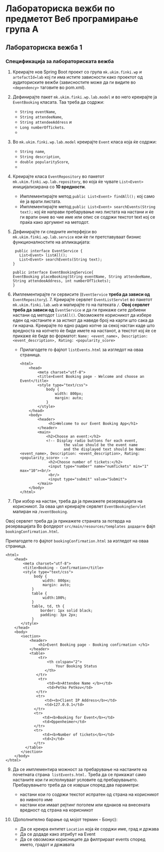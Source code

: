 # Лабораториска вежби по предметот Веб програмирање група А

##  Лабораториска вежба 1

### Спецификација за лабораториската вежба

1. Креирајте нов Spring Boot проект со група `mk.ukim.finki.wp` и `artefactId=lab` кој ги има истите зависности како проектот од аудиториските вежби (зависностите може да ги видите во `<dependency>` тагoвите во pom.xml).
2. Дефинирајте пакет `mk.ukim.finki.wp.lab.model` и во него креирајте ја `EventBooking` класата. Таа треба да содржи:

    * `String eventName`,
    * `String attendeeName`,
    * `String attendeeAddress` и
    * `Long numberOfTickets`.
    * 
3.  Во `mk.ukim.finki.wp.lab.model` креирајте `Event` класа која ќе содржи:

    * `String name`,
    * `String description`,
    * `double popularityScore`,
    * 
4. Креирајте класа `EventRepository` во пакетот `mk.ukim.finki.wp.lab.repository`, во која ќе чувате `List<Event>` иницијализирана со **10 вредности**.

    * Имплементирајте метод `public List<Event> findAll();` кој само ќе ја врати листата. 
    * Имплементирајте метод `public List<Event> searchEvents(String text);` кој ќе направи пребарување низ листата на настани и ќе ги врати оние во чие име или опис се содржи текстот text кој се праќа како аргумент на методот.
5. Дефинирајте ги следните интерфејси во `mk.ukim.finki.wp.lab.service` кои ќе ги претставуваат бизнис функционалностите на апликацијата:

        public interface EventService {
          List<Event> listAll();
          List<Event> searchEvents(String text);
       }

       public interface EventBookingService{ 
       EventBooking placeBooking(String eventName, String attendeeName, String attendeeAddress, int numberOfTickets); 
       }

6. Имплементирајте ги сервисите (`EventService` **треба да зависи од** `EventRepository`).
   7. Креирајте сервлет `EventListServlet` во пакетот `mk.ukim.finki.lab.web` и мапирајте го на патеката `/`. **Овој сервлет треба да зависи од** `EventService` и да ги прикаже сите добиени настани од методот `listAll()`. Овозможете корисникот да избере еден од настаните и за истиот да наведе број на карти што сака да ги нарача. Креирајте по едно радио копче за секој настан каде што вредноста на копчето ќе биде имете на настанот, а текстот кој ќе се прикаже ќе биде во форматот: `Name: <event_name>, Description: <event_description>, Rating: <popularity_score>`

      * Прилагодете го фајлот `listEvents.html` за изгледот на оваа страница.
      
            <html>
                <head>
                    <meta charset="utf-8">
                    <title>Event Booking page - Welcome and choose an Event</title>
                    <style type="text/css">
                        body {
                            width: 800px;
                            margin: auto;
                        }
                    </style>
                </head>
                <body>
                    <header>
                         <h1>Welcome to our Event Booking App</h1>
                    </header>
                    <main>
                        <h2>Choose an event:</h2>
                        <!-- Display radio buttons for each event,
                                the value should be the event name 
                                and the displayed text should be Name: <event_name>, Description: <event_description>, Rating: <popularity_score> -->
                         <h2>Choose number of tickets:</h2>
                         <input type="number" name="numTickets" min="1" max="10"><br/>
                         <br/>
                         <input type="submit" value="Submit">
                    </main>
                </body>
            </html>
      
8. При избор на настан, треба да ја прикажете резервацијата на корисникот. За оваа цел креирајте сервлет `EventBookingServlet` мапиран на `/eventBooking`.

Овој сервлет треба да ја прикажете страната за потврда на резервацијата
Во фолдерот `src/main/resources/templates додадете` фајл `bookingConfirmation.html`.

Прилагодете го фајлот `bookingConfirmation.html` за изгледот на оваа страница.

    <html>
        <head>
            <meta charset="utf-8">
            <title>Booking - Confirmation</title>
            <style type="text/css">
                 body {
                     width: 800px;
                     margin: auto;
                }
                table {
                     width:100%;
                }
                table, td, th {
                    border: 1px solid black;
                    padding: 3px 2px;
                }
           </style>
        </head>
        <body>
           <section>
               <header>
                   <h1>Event Booking page - Booking confirmation </h1>
               </header>
               <table>
                   <tr>
                       <th colspan="2">
                           Your Booking Status
                      </th>
                  </tr>
                   <tr>
                       <td><b>Attendee Name </b></td>
                       <td>Petko Petkov</td>
                  </tr>
                  <tr>
                      <td><b>Client IP Address</b></td>
                      <td>127.0.0.1</td>
                 </tr>
                 <tr>
                     <td><b>Booking for Event</b></td>
                     <td>Oppenheimer</td>
                 </tr>
                 <tr>
                     <td><b>Number of tickets</b></td>
                     <td>2</td>
                 </tr>
             </table>
           </section>
        </body>
    </html>

9. Да се имплементира можност за пребарување на настаните на почетната страна` listEvents.html.` Треба да се прикажат само настаните кои ги исполнуваат условите од пребарувањето. Пребарувањето треба да се изврши според два параметри:
   * настани кои го содржи текстот испратен од страна на корисникот во нивното име
   * настани кои имаат рејтинг поголем или еднаков на внесената вредност од страна на корисникот

10. (Дополнително барање од мојот термин - Бонус):
    * Да се креира ентитет `Location` која ќе сорджи име, град и држава
    * Да се додаде како атрибут на Event
    * Да се овозможи корисниците да филтрираат events според името, градот и државата